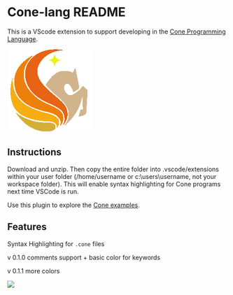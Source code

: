 # Cone-lang README

This is a VScode extension to support developing in the [Cone Programming Language](https://cone.jondgoodwin.com/).

![](images/pegicon.png)

## Instructions

Download and unzip. Then copy the entire folder into .vscode/extensions within your user folder (/home/username or c:\users\username, not your workspace folder). This will enable syntax highlighting for Cone programs next time VSCode is run.

Use this plugin to explore the [Cone examples](https://github.com/Ivo-Balbaert/Cone_Examples).

## Features

Syntax Highlighting for `.cone` files

v 0.1.0 comments support + basic color for keywords

v 0.1.1 more colors

![](images/screen.jpg)
